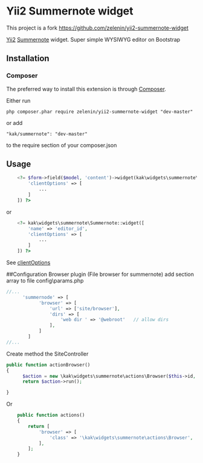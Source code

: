 # Yii2 Summernote widget

This project is a fork https://github.com/zelenin/yii2-summernote-widget

[Yii2](http://www.yiiframework.com) [Summernote](http://summernote.org) widget. Super simple WYSIWYG editor on Bootstrap

## Installation

### Composer

The preferred way to install this extension is through [Composer](http://getcomposer.org/).

Either run

	php composer.phar require zelenin/yii2-summernote-widget "dev-master"

or add

	"kak/summernote": "dev-master"

to the require section of your composer.json




## Usage
```php    
	<?= $form->field($model, 'content')->widget(kak\widgets\summernote\Summernote::className(), [
		'clientOptions' => [
			...
		]
	]) ?>
```
or
```php
	<?= kak\widgets\summernote\Summernote::widget([
		'name' => 'editor_id',
		'clientOptions' => [
			...
		]
	]) ?>
```
See [clientOptions](http://summernote.org/#/example)


##Configuration Browser plugin (File browser for summernote)
add section array to file config\params.php
```php
//...
      'summernode' => [
            'browser' => [
                'url' => ['site/browser'], 
                'dirs' => [ 
                    'web dir ' => '@webroot'   // allow dirs
                ],
            ]
        ]
//...      
```

Create method the SiteController 
```php
public function actionBrowser()
{
      $action = new \kak\widgets\summernote\actions\Browser($this->id, $this,[]);
      return $action->run();

}
```
Or
```php
    public function actions()
    {
        return [
            'browser' => [
                'class' => '\kak\widgets\summernote\actions\Browser',
            ],
        ];
    }
```

